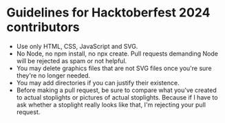 # Guidelines for Hacktoberfest 2024 contributors

* Use only HTML, CSS, JavaScript and SVG.
* No Node, no npm install, no npx create. Pull requests demanding Node will be 
rejected as spam or not helpful.
* You may delete graphics files that are not SVG files once you're sure they're 
no longer needed.
* You may add directories if you can justify their existence.
* Before making a pull request, be sure to compare what you've created to actual 
stoplights or pictures of actual stoplights. Because if I have to ask whether a 
stoplight really looks like that, I'm rejecting your pull request.
